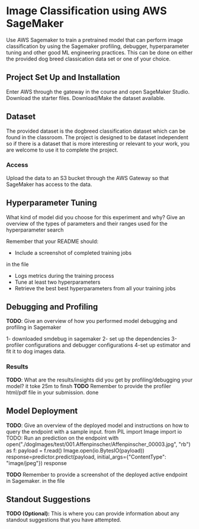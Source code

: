 # Image Classification using AWS SageMaker

Use AWS Sagemaker to train a pretrained model that can perform image classification by using the Sagemaker profiling, debugger, hyperparameter tuning and other good ML engineering practices. This can be done on either the provided dog breed classication data set or one of your choice.

## Project Set Up and Installation
Enter AWS through the gateway in the course and open SageMaker Studio. 
Download the starter files.
Download/Make the dataset available. 

## Dataset
The provided dataset is the dogbreed classification dataset which can be found in the classroom.
The project is designed to be dataset independent so if there is a dataset that is more interesting or relevant to your work, you are welcome to use it to complete the project.

### Access
Upload the data to an S3 bucket through the AWS Gateway so that SageMaker has access to the data. 

## Hyperparameter Tuning
What kind of model did you choose for this experiment and why? Give an overview of the types of parameters and their ranges used for the hyperparameter search

Remember that your README should:
- Include a screenshot of completed training jobs 

in the file 

- Logs metrics during the training process
- Tune at least two hyperparameters
- Retrieve the best best hyperparameters from all your training jobs

## Debugging and Profiling
**TODO**: Give an overview of how you performed model debugging and profiling in Sagemaker

1- downloaded smdebug in sagemaker
2- set up the dependencies
3-profiler configurations and debugger configurations
4-set up  estimator and fit it to  dog images data.

### Results
**TODO**: What are the results/insights did you get by profiling/debugging your model?
it toke 25m to finsh 
**TODO** Remember to provide the profiler html/pdf file in your submission.
done

## Model Deployment
**TODO**: Give an overview of the deployed model and instructions on how to query the endpoint with a sample input.
from PIL import Image
import io
TODO: Run an prediction on the endpoint
with open("./dogImages/test/001.Affenpinscher/Affenpinscher_00003.jpg", "rb") as f:
    payload = f.read()
Image.open(io.BytesIO(payload))
response=predictor.predict(payload, initial_args={"ContentType": "image/jpeg"})
response


**TODO** Remember to provide a screenshot of the deployed active endpoint in Sagemaker.
in the file

## Standout Suggestions
**TODO (Optional):** This is where you can provide information about any standout suggestions that you have attempted.
